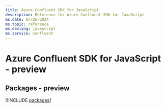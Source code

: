 ```yaml
---
title: Azure Confluent SDK for JavaScript
description: Reference for Azure Confluent SDK for JavaScript
ms.date: 07/26/2024
ms.topic: reference
ms.devlang: javascript
ms.service: confluent
---
```

# Azure Confluent SDK for JavaScript - preview
## Packages - preview
[!INCLUDE [packages](confluent-index.md)]